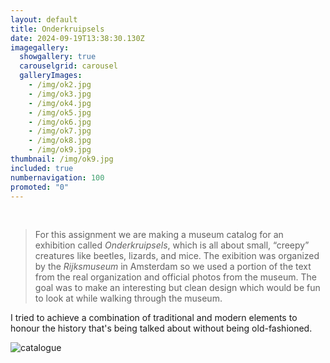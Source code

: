 ```yaml
---
layout: default
title: Onderkruipsels
date: 2024-09-19T13:38:30.130Z
imagegallery:
  showgallery: true
  carouselgrid: carousel
  galleryImages:
    - /img/ok2.jpg
    - /img/ok3.jpg
    - /img/ok4.jpg
    - /img/ok5.jpg
    - /img/ok6.jpg
    - /img/ok7.jpg
    - /img/ok8.jpg
    - /img/ok9.jpg
thumbnail: /img/ok9.jpg
included: true
numbernavigation: 100
promoted: "0"
---
```

<br>

>For this assignment we are making a museum catalog for an exhibition called _Onderkruipsels_, which is all about small, “creepy” creatures like beetles, lizards, and mice. The exibition was organized by the _Rijksmuseum_ in Amsterdam so we used a portion of the text from the real organization and official photos from the museum. The goal was to make an interesting but clean design which would be fun to look at while walking through the museum.

I tried to achieve a combination of traditional and modern elements to honour the history that's being talked about without being old-fashioned.

![catalogue](/img/ok1.jpg)